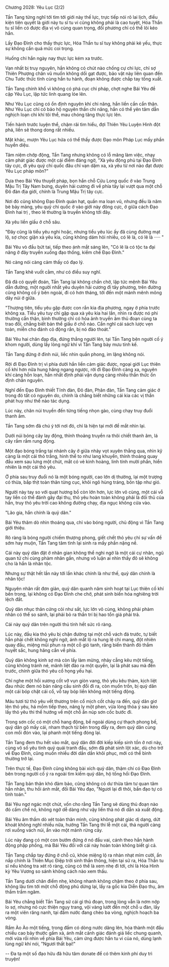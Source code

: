 




Chương 2028: Yêu Lục (2/2)


Tần Tang từng nghĩ tới tìm tới giới này thế lực, trực tiếp nói rõ lai lịch, điều kiện tiên quyết là giới này tu sĩ tu vi cũng không phải là cao tuyệt, Hóa Thần tu sĩ liền có được địa vị vô cùng quan trọng, đối phương chỉ có thể lôi kéo hắn.

Lấy Đạo Đình cho thấy thực lực, Hóa Thần tu sĩ tuy không phải kẻ yếu, thực sự không cần quá mức coi trọng.

Huống chi hắn ngày nay thực lực kém xa trước.

Vạn nhất bị truy nguyên, hắn không có chút nào chống cự chi lực, chỉ sợ Thiên Phượng chân vũ muốn không dối gạt được, bảo vật này liên quan đến Chu Tước thức tỉnh cùng hắn tu hành, đoạn không được chắp tay tống xuất.

Tần Tang chính khổ vì không có phá cục chi pháp, chợt nghe Bái Yêu đề cập Yêu Lục, lập tức linh quang lóe lên.

Như Yêu Lục cũng có ổn định nguyên khí chi năng, hắn liền cần cẩn thận. Như Yêu Lục chỉ có bảo hộ nguyên thần chi năng, hắn có thể yên tâm dẫn nghịch loạn chi khí tôi thể, mau chóng tăng thực lực lên.

Tiến hành trước luyện thể, chậm rãi tìm hiểu, đợi Thiên Yêu Luyện Hình đột phá, liền sẽ thong dong rất nhiều.

Mặt khác, mượn Yêu Lục hứa có thể thấy được Đạo môn Pháp Lục mấy phần huyền diệu.

Tâm niệm chớp động, Tần Tang nhưng không có lỗ mãng làm việc, nhạy cảm phát giác được một cái điểm đáng ngờ, "Xà yêu động phủ tại Đạo Đình tây cực, đi yêu quỷ chi quốc đâu chỉ vạn dặm xa, xà yêu từ nơi nào đạt được Yêu Lục pháp môn?"

Dựa theo Bái Yêu thuyết pháp, bọn hắn chỗ Cửu Long quốc ở vào Trung Mậu Trị Tây Nam bưng, duyên hải cương đi về phía tây lại vượt qua một chỗ Đô đàn địa giới, chính là Trung Mậu Trị tây cực.

Nơi đó cũng không Đạo Đình quản hạt, quần ma loạn vũ, nhưng đều là năm bè bảy mảng, yêu quỷ chi quốc ở vào giới này đông cực, ở giữa cách Đạo Đình hai trị , theo lẽ thường là truyền không tới đây.

Xà yêu liền giấu ở chỗ sâu.

"Đây cũng là tiểu yêu nghi hoặc, nhưng tiểu yêu lúc ấy đã cùng đường mạt lộ, sợ chọc giận xà yêu kia, cũng không dám hỏi nhiều, có lẽ là, có lẽ là ····· "

Bái Yêu vò đầu bứt tai, tiếp theo ánh mắt sáng lên, "Có lẽ là có tộc ta đại năng ở đây truyền xuống đạo thống, kiềm chế Đạo Đình."

Nó càng nói càng cảm thấy có đạo lý.

Tần Tang khẽ vuốt cằm, như có điều suy nghĩ.

Đã đã có quyết đoán, Tần Tang lại không chần chờ, lập tức mệnh Bái Yêu dẫn đường, một người nhất yêu duyên hải cương đi tây phương, trên đường cũng không cố ý bên ngoài, đi có hơn tháng, tới đến một mảnh mênh mông dãy núi ở giữa.

"Thượng tiên, tiểu yêu gặp được con rắn kia địa phương, ngay ở phía trước không xa. Tiểu yêu tuy chỉ gặp qua xà yêu kia hai lần, nhìn ra được nó phi thường cẩn thận, bình thường chỉ có hóa ảnh truyền âm thủ đoạn cùng ta trao đổi, chẳng biết bản thể giấu ở chỗ nào. Cần nghĩ cái sách lược vẹn toàn, miễn cho đánh cỏ động rắn, bị nó đào thoát."

Bái Yêu hai chân đạp địa, đứng thẳng người lên, tại Tần Tang bên người cố ý khom người, dùng lấy lòng ngữ khí vì Tần Tang bày mưu tính kế.

Tần Tang đứng ở đỉnh núi, liếc nhìn quần phong, im lặng không nói.

Rời đi Đạo Đình trị vì phía dưới hắn liền cảm giác được, ngoại giới Lục thiên cố khí hơn nữa hung hăng ngang ngược, rời đi Đạo Đình càng xa, nguyên khí càng hỗn loạn, hắn nhất định phải vận dụng càng nhiều thần thức ổn định chân nguyên.

Nghĩ đến Đạo Đình thiết Tĩnh đàn, Đô đàn, Phân đàn, Tần Tang cảm giác ở trong đó tất có nguyên do, chính là chẳng biết những cái kia các vị thần phát huy như thế nào tác dụng.

Lúc này, chân núi truyền đến từng tiếng nhọn gào, cùng chạy truy đuổi thanh âm.

Tần Tang sớm đã chú ý tới nơi đó, chỉ là hiện tại mới để mắt nhìn lại.

Dưới núi bóng cây lay động, thỉnh thoảng truyền ra thôi chiết thanh âm, lá cây rầm rầm rung động.

Một đạo bóng trắng tại nhánh cây ở giữa nhảy vọt xuyên thẳng qua, nhìn kỹ càng là một cái thỏ trắng, hình thể to như lang khuyển, thỉnh thoảng quay đầu xem sau lưng một chút, mắt có vẻ kinh hoàng, linh tính mười phần, hiển nhiên là một cái thỏ yêu.

Ở phía sau truy đuổi nó là một bóng người, cao lớn dị thường, lại một trượng có thừa, bắp thịt toàn thân từng cục, khôi ngô hùng tráng, bôn tập như gió.

Người này tay so với quạt hương bồ còn lớn hơn, lực lớn vô cùng, một cái vỗ tay liền có thể đánh gãy đại thụ, thỏ yêu hoàn toàn không phải là đối thủ của hắn, truy thỏ yêu trời cao không đường chạy, địa ngục không cửa vào.

"Lão gia, hắn chính là quỷ dân."

Bái Yêu thăm dò nhìn thoáng qua, chỉ vào bóng người, chủ động vì Tần Tang giới thiệu.

Rõ ràng là bóng người chiếm thượng phong, giết chết thỏ yêu chỉ sự vấn đề sớm hay muộn, Tần Tang tâm tình lại sinh ra mấy phần nặng nề.

Cái này quỷ dân đặt ở nhân gian không thể nghi ngờ là một cái cự nhân, ngũ quan tứ chi cùng phàm nhân gần, nhưng vô luận ai nhìn thấy đô sẽ không cho là hắn là nhân tộc.

Nhưng sự thật hết lần này tới lần khác chính là như thế, quỷ dân chính là nhân tộc!

Nguyên nhân rất đơn giản, quỷ dân quanh năm sinh hoạt tại Lục thiên cố khí bên trong, lại không có Đạo Đình che chở, phát sinh biến hóa nghiêng trời lệch đất.

Quỷ dân nhục thân cứng cỏi như sắt, lực lớn vô cùng, không phải phàm nhân có thể so sánh, lại phải bỏ ra thần trí bị hao tổn giá phải trả.

Cái này quỷ dân trên người thú tính hết sức rõ ràng.

Lúc này, đầu kia thỏ yêu bị chặn đường tại một chỗ vách đá trước, tự biết hẳn phải chết không nghi ngờ, ánh mắt lộ ra hung lệ chi mang, đột nhiên quay đầu, miệng mũi phun ra một cỗ gió tanh, răng biến thành đỏ thắm huyết sắc, hung hăng cắn về phía.

Quỷ dân không kinh sợ mà còn lấy làm mừng, nhảy cẫng kêu một tiếng, cũng không tránh né, mãnh liệt đảo ra một quyền, lại là phát sau mà đến trước, chính giữa thỏ yêu cổ họng yếu hại.

Chỉ nghe một hồi xương cốt vỡ vụn giòn vang, thỏ yêu kêu thảm, kịch liệt đau nhức đem nó bản năng cầu sinh đổi đi ra, còn muốn trốn, bị quỷ dân một cái bóp chặt cái cổ, vỗ tay bóp liền không một tiếng động.

Máu tươi từ thỏ yêu vết thương trên cổ mịch cốt chảy ra đến, quỷ dân giơ lên thỏ yêu, há mồm tiếp theo, nâng ly một phen, vừa lòng thỏa ý sau kéo lấy thỏ yêu thi thể hướng về một chỗ ẩn núp sơn cốc bước đi.

Trong sơn cốc có một chỗ hang động, bề ngoài dùng cự thạch phong bế, quỷ dân gõ mấy cái, nham thạch từ bên trong đẩy ra, đem quỷ dân cùng con mồi đón vào, lại phanh một tiếng đóng lại.

Tần Tang đem thu hết vào mắt, quỷ dân đời đời kiếp kiếp sinh tồn ở nơi này, cùng vô số yêu tinh quỷ quái tranh đấu, sớm đã phát sinh lột xác, dù cho trở về Đạo Đình, cũng muốn nhiều đời dần dần khôi phục, mới có thể bình thường trở lại.

Trên thực tế, Đạo Đình cũng không bài xích quỷ dân, thậm chí có Đạo Đình bên trong người cố ý ra ngoài tìm kiếm quỷ dân, hộ tống hồi Đạo Đình.

Tần Tang bản thân khó đảm bảo, cũng không có dư thừa tâm tư quan tâm hắn nhân, thu hồi ánh mắt, đối Bái Yêu đạo, "Ngươi lại đi thôi, bần đạo tự có tính toán."

Bái Yêu ngơ ngác một chút, vốn cho rằng Tần Tang sẽ dùng thủ đoạn nào đó cấm chế nó, không ngờ dễ dàng như vậy liền thả nó đi dẫn xà xuất động.

Bái Yêu âm thầm dò xét toàn thân mình, cũng không phát giác dị dạng, dứt khoát không nghĩ nhiều nữa, hướng Tần Tang thi lễ một cái, thả người càng rơi xuống vách núi, ẩn vào một mảnh rừng cây.

Lúc này đang có một con bướm đứng ở nó đầu vai, cánh theo hắn hành động phập phồng, mà Bái Yêu đối với cái này hoàn toàn không biết gì cả.

Tần Tang chắp tay đứng ở chỗ cũ, khóe miệng lộ ra nhàn nhạt mỉm cười, ẩn nấp chính là Thiên Mục Điệp trời sinh thần thông, hiện tại sử ra, Hóa Thần tu sĩ nếu không tra xét rõ ràng, cũng có thể là xem nhẹ đi tới, chỉ là Hóa Hình kỳ Yêu Vương so sánh không cách nào xem thấu.

Tần Tang dưới chân điểm nhẹ, không nhanh không chậm theo ở phía sau, không lâu tìm tới một chỗ động phủ dừng lại, lấy ra gốc kia Diễn Đạo thụ, âm thầm trầm ngâm.

Bái Yêu chẳng biết Tần Tang sử cái gì thủ đoạn, trong lòng vẫn là nơm nớp lo sợ, nhưng nó cực thiện ngụy trang, vội vàng lướt đến một chỗ u đàn, lấy ra một viên răng nanh, tại đầm nước đang chèo ba vòng, nghịch hoạch ba vòng.

Rầm Ào Ào một tiếng, trong đầm có dòng nước dâng lên, hóa thành một đầu chiều cao bảy thước gấm xà, ánh mắt cảnh giác đánh giá liếc chung quanh, mới vừa rồi nhìn về phía Bái Yêu, cảm ứng được hắn tu vi của nó, dùng lạnh lùng ngữ khí nói, "Ngươi thất bại!"

--
Đa tạ một số đạo hữu đã hữu tâm donate để có thêm kinh phí duy trì truyện!




